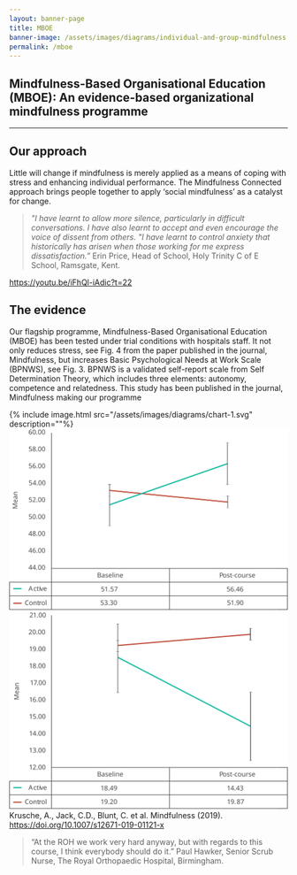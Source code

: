 ```yaml
---
layout: banner-page
title: MBOE
banner-image: /assets/images/diagrams/individual-and-group-mindfulness.svg
permalink: /mboe
---
```

## Mindfulness-Based Organisational Education (MBOE): An evidence-based organizational mindfulness programme

---

## Our approach

Little will change if mindfulness is merely applied as a means of coping with stress and enhancing individual performance. The Mindfulness Connected approach brings people together to apply ‘social mindfulness’ as a catalyst for change.

> _"I have learnt to allow more silence, particularly in difficult conversations. I have also learnt to accept and even encourage the voice of dissent from others._
> _"I have learnt to control anxiety that historically has arisen when those working for me express dissatisfaction.”_
> Erin Price, Head of School, Holy Trinity C of E School, Ramsgate, Kent.

https://youtu.be/iFhQl-iAdic?t=22

<!-- <a href="http://www.youtube.com/watch?feature=player_embedded&v=v=iFhQl-iAdic
" target="_blank"><img src="http://img.youtube.com/vi/YOUTUBE_VIDEO_ID_HERE/0.jpg" 
alt="IMAGE ALT TEXT HERE" width="240" height="180" border="10" /></a> -->

## The evidence

Our flagship programme, Mindfulness-Based Organisational Education (MBOE) has been tested under trial conditions with hospitals staff. It not only reduces stress, see Fig. 4 from the paper published in the journal, Mindfulness, but increases Basic Psychological Needs at Work Scale (BPNWS), see Fig. 3. BPNWS is a validated self-report scale from Self Determination Theory, which includes three elements: autonomy, competence and relatedness. This study has been published in the journal, Mindfulness making our programme 

{% include image.html src="/assets/images/diagrams/chart-1.svg" description=""%}
![alt text][1]
![alt text][2]
Krusche, A., Jack, C.D., Blunt, C. et al. Mindfulness (2019). https://doi.org/10.1007/s12671-019-01121-x

>“At the ROH we work very hard anyway, but with regards to this course, I think everybody should do it.”
Paul Hawker, Senior Scrub Nurse, The Royal Orthopaedic Hospital, Birmingham.

[1]:/assets/images/diagrams/chart-1.svg "Chart: The change in BPNWS over time by group with standard error"
[2]:/assets/images/diagrams/chart-2.svg "Chart: Stress over time by group with standard error"